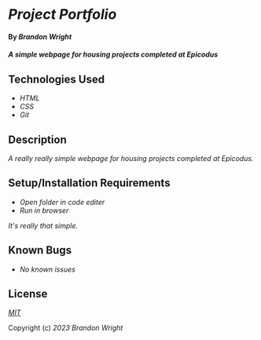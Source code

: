 # _Project Portfolio_

#### By _**Brandon Wright**_

#### _A simple webpage for housing projects completed at Epicodus_

## Technologies Used

* _HTML_
* _CSS_
* _Git_

## Description

_A really really simple webpage for housing projects completed at Epicodus._

## Setup/Installation Requirements

* _Open folder in code editer_
* _Run in browser_

_It's really that simple._

## Known Bugs

* _No known issues_

## License

_[MIT](https://choosealicense.com/licenses/mit/)_

Copyright (c) _2023_ _Brandon Wright_